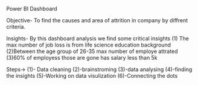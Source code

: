 Power BI Dashboard

Objective- To find the causes and area of attrition in company by diffrent criteria.

Insights- By this dashboard analysis we find some critical insights (1) The max number of job loss is from life science education background 
(2)Between the age group of 26-35 max number of employe attrated
(3)60% of employess those are gone has salary less than 5k

Steps->   (1)- Data cleaning (2)-brainstroming (3)-data analysing (4)-finding the insights (5)-Working on data visulization  (6)-Connecting the dots 
